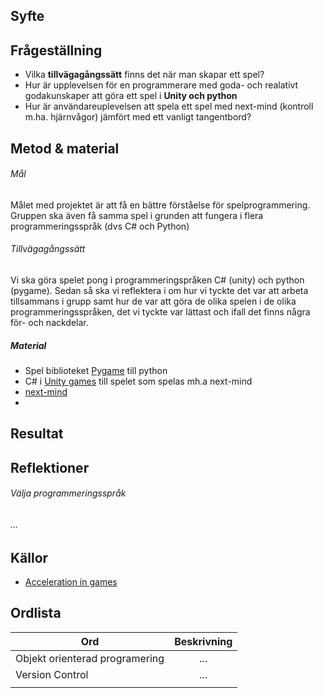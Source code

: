 ## Syfte


## Frågeställning
- Vilka **tillvägagångssätt** finns det när man skapar ett spel?
- Hur är upplevelsen för en programmerare med goda- och realativt godakunskaper att göra ett spel i **Unity och python**
- Hur är användareuplevelsen att spela ett spel med next-mind (kontroll m.ha. hjärnvågor) jämfört med ett vanligt tangentbord?

## Metod & material
###### Mål
Målet med projektet är att få en bättre förståelse för spelprogrammering. Gruppen ska även få samma spel i grunden att fungera i flera programmeringsspråk (dvs C# och Python) 


###### Tillvägagångssätt
Vi ska göra spelet pong i programmeringspråken C# (unity) och python (pygame). Sedan så ska vi reflektera i om hur vi tyckte det var att arbeta tillsammans i grupp samt hur de var att göra de olika spelen i de olika programmeringsspråken, det vi tyckte var lättast och ifall det finns några för- och nackdelar. 

##### Material
- Spel biblioteket [Pygame](https://www.pygame.org/news) till python
- C# i [Unity games](https://unity.com/solutions/game) till spelet som spelas mh.a next-mind
- [next-mind](https://www.next-mind.com/)
-  

## Resultat


## Reflektioner

###### Välja programmeringsspråk


###### ...


## Källor
- [Acceleration in games](https://gamedev.stackexchange.com/questions/50074/how-to-create-simple-acceleration-in-a-2d-sprite)


## Ordlista

| Ord         | Beskrivning |
|--------------|:-----:|
| Objekt orienterad programering |  ... |
|Version Control|...|
|||